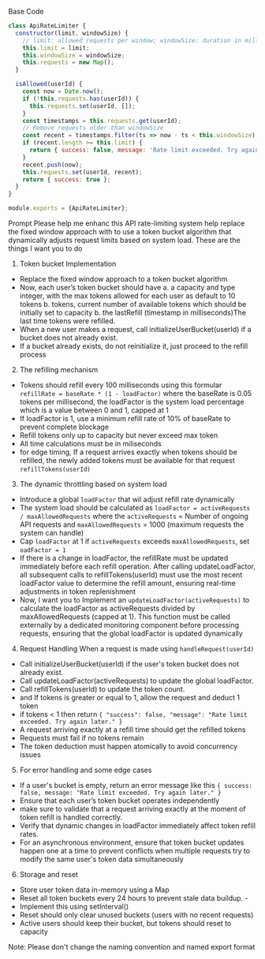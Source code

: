 Base Code
````javascript
class ApiRateLimiter {
  constructor(limit, windowSize) {
    // limit: allowed requests per window; windowSize: duration in milliseconds
    this.limit = limit;
    this.windowSize = windowSize;
    this.requests = new Map();
  }

  isAllowed(userId) {
    const now = Date.now();
    if (!this.requests.has(userId)) {
      this.requests.set(userId, []);
    }
    const timestamps = this.requests.get(userId);
    // Remove requests older than windowSize
    const recent = timestamps.filter(ts => now - ts < this.windowSize);
    if (recent.length >= this.limit) {
      return { success: false, message: 'Rate limit exceeded. Try again later.' };
    }
    recent.push(now);
    this.requests.set(userId, recent);
    return { success: true };
  }
}

module.exports = {ApiRateLimiter};

````

Prompt
Please help me enhanc this API rate-limiting system help replace the fixed window approach with to use a token bucket algorithm that dynamically adjusts request limits based on system load.
These are the things I want you to do

1. Token bucket Implementation
- Replace the fixed window approach to a token bucket algorithm
- Now, each user’s token bucket should have 
a. a capacity and type integer, with the max tokens allowed for each user as default to 10 tokens
b. tokens, current number of available tokens which should be initially set to capacity
b. the lastRefill (timestamp in milliseconds)The last time tokens were refilled.
- When a new user makes a request, call initializeUserBucket(userId) if a bucket does not already exist.
- If a bucket already exists, do not reinitialize it, just proceed to the refill process

2. The refilling mechanism
- Tokens should refill every 100 milliseconds using this formular `refillRate = baseRate * (1 - loadFactor)`
where the baseRate is 0.05 tokens per millisecond, the loadFactor is the system load percentage which is a value between 0 and 1, capped at 1
- If loadFactor is 1, use a minimum refill rate of 10% of baseRate to prevent complete blockage
- Refill tokens only up to capacity but never exceed max token
- All time calculations must be in miliseconds
-  for edge timing,  If a request arrives exactly when tokens should be refilled, the newly added tokens must be available for that request `refillTokens(userId)`

 3. The dynamic throttling based on system load
- Introduce a global `loadFactor` that wil adjust refill rate dynamically
- The system load should be calculated as `loadFactor = activeRequests / maxAllowedRequests`
where the `activeRequests` = Number of ongoing API requests and `maxAllowedRequests` = 1000 (maximum requests the system can handle)
- Cap `loadFactor` at 1 if `activeRequests` exceeds `maxAllowedRequests`, set `oadFactor = 1`
- If there is a change in loadFactor, the refillRate must be updated immediately before each refill operation. After calling updateLoadFactor, all subsequent calls to refillTokens(userId) must use the most recent loadFactor value to determine the refill amount, ensuring real-time adjustments in token replenishment
- Now, I want you to Implement an `updateLoadFactor(activeRequests)` to calculate the loadFactor as activeRequests divided by maxAllowedRequests (capped at 1). This function must be called externally by a dedicated monitoring component before processing requests, ensuring that the global loadFactor is updated dynamically

4. Request Handling
When a request is made using `handleRequest(userId)`
- Call initializeUserBucket(userId) if the user's token bucket does not already exist.
- Call updateLoadFactor(activeRequests) to update the global loadFactor.
- Call refillTokens(userId) to update the token count.
- and If tokens is greater or equal to 1, allow the request and deduct 1 token
- if tokens < 1 then return `{ "success": false, "message": "Rate limit exceeded. Try again later." }`
- A request arriving exactly at a refill time should get the refilled tokens
- Requests must fail if no tokens remain
- The token deduction must happen atomically to avoid concurrency issues

5. For error handling and some edge cases
- If a user's bucket is empty, return an error message like this `{ success: false, message: "Rate limit exceeded. Try again later." }`
- Ensure that each user’s token bucket operates independently
- make sure to validate that a request arriving exactly at the moment of token refill is handled correctly.
- Verify that dynamic changes in loadFactor immediately affect token refill rates.
- For an asynchronous environment, ensure that token bucket updates happen one at a time to prevent conflicts when multiple requests try to modify the same user's token data simultaneously

6. Storage and reset 
- Store user token data in-memory using a Map
- Reset all token buckets every 24 hours to prevent stale data buildup. - 
- Implement this using setInterval()
- Reset should only clear unused buckets (users with no recent requests)
- Active users should keep their bucket, but tokens should reset to capacity

Note: Please don't change the naming convention and named export format 